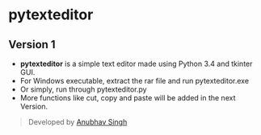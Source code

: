 # pytexteditor
## Version 1
- **pytexteditor** is a simple text editor made using Python 3.4 and tkinter GUI.
- For Windows executable, extract the rar file and run pytexteditor.exe
- Or simply, run through pytexteditor.py
- More functions like cut, copy and paste will be added in the next Version.
> Developed by [Anubhav Singh](https://github.com/annubv)
